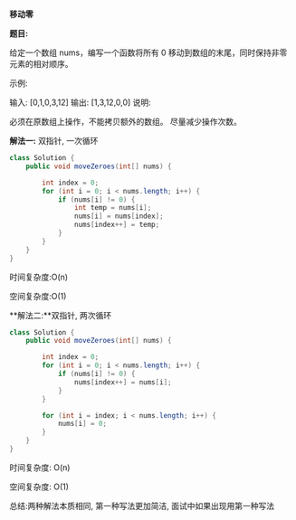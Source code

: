 **移动零**

**题目:**

给定一个数组 nums，编写一个函数将所有 0 移动到数组的末尾，同时保持非零元素的相对顺序。

示例:

输入: [0,1,0,3,12]
输出: [1,3,12,0,0]
说明:

必须在原数组上操作，不能拷贝额外的数组。
尽量减少操作次数。

**解法一:** 双指针, 一次循环

```java
class Solution {
    public void moveZeroes(int[] nums) {

        int index = 0;
        for (int i = 0; i < nums.length; i++) {
            if (nums[i] != 0) {
                int temp = nums[i];
                nums[i] = nums[index];
                nums[index++] = temp;
            }
        }
    }
}
```

时间复杂度:O(n)

空间复杂度:O(1)



**解法二:**双指针, 两次循环

```java
class Solution {
    public void moveZeroes(int[] nums) {

        int index = 0;
        for (int i = 0; i < nums.length; i++) {
            if (nums[i] != 0) {
                nums[index++] = nums[i];
            }
        }

        for (int i = index; i < nums.length; i++) {
            nums[i] = 0;
        }
    }
}
```

时间复杂度: O(n)

空间复杂度: O(1)



总结:两种解法本质相同, 第一种写法更加简洁, 面试中如果出现用第一种写法